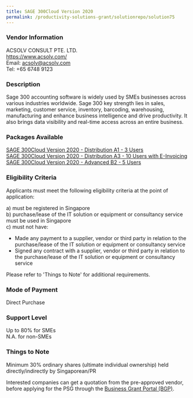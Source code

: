 ```yaml
---
title: SAGE 300Cloud Version 2020
permalink: /productivity-solutions-grant/solutionrepo/solution75
---
```


### Vendor Information
ACSOLV CONSULT PTE. LTD.<br>https://www.acsolv.com/<br>Email: acsolv@acsolv.com<br>Tel: +65 6748 9123

### Description

Sage 300 accounting software is widely used by SMEs businesses across various industries worldwide. Sage 300 key strength lies in sales, marketing, customer service, inventory, barcoding, warehousing, manufacturing and enhance business intelligence and drive productivity. It also brings data visibility and real-time access across an entire business.

### Packages Available

<a href='https://www.gobusiness.gov.sg/images/psg/ACSOLV_CONSULT_20190040_Annex_3_20200625150628_Part_1.pdf' target='_blank'>SAGE 300Cloud Version 2020 - Distribution A1 - 3 Users</a><br/>
<a href='https://www.gobusiness.gov.sg/images/psg/ACSOLV_CONSULT_20190040_Annex_3_20200625150628_Part_3.pdf' target='_blank'>SAGE 300Cloud Version 2020 - Distribution A3 - 10 Users with E-Invoicing</a><br/>
<a href='https://www.gobusiness.gov.sg/images/psg/ACSOLV_CONSULT_20190040_Annex_3_20200625150628_Part_5.pdf' target='_blank'>SAGE 300Cloud Version 2020 - Advanced B2 - 5 Users</a><br/>

### Eligibility Criteria

Applicants must meet the following eligibility criteria at the point of application:

a) must be registered in Singapore <br>
b) purchase/lease of the IT solution or equipment or consultancy service must be used in Singapore <br>
c) must not have:
- Made any payment to a supplier, vendor or third party in relation to the purchase/lease of the IT solution or equipment or consultancy service
- Signed any contract with a supplier, vendor or third party in relation to the purchase/lease of the IT solution or equipment or consultancy service

Please refer to 'Things to Note' for additional requirements.

### Mode of Payment
Direct Purchase

### Support Level
Up to 80% for SMEs <br>
N.A. for non-SMEs

### Things to Note
Minimum 30% ordinary shares (ultimate individual ownership) held directly/indirectly by Singaporean/PR

Interested companies can get a quotation from the pre-approved vendor, before applying for the PSG through the <a target='_blank' href='https://www.businessgrants.gov.sg/'>Business Grant Portal (BGP)</a>.
